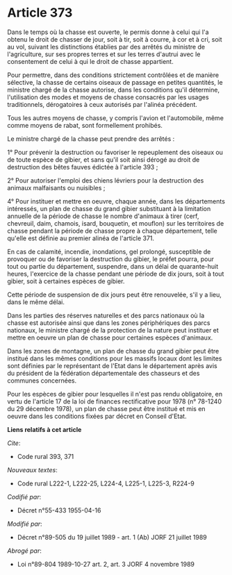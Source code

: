 # Article 373

Dans le temps où la chasse est ouverte, le permis donne à celui qui l'a obtenu le droit de chasser de jour, soit à tir, soit
à courre, à cor et à cri, soit au vol, suivant les distinctions établies par des arrêtés du ministre de l'agriculture, sur
ses propres terres et sur les terres d'autrui avec le consentement de celui à qui le droit de chasse appartient.

Pour permettre, dans des conditions strictement contrôlées et de manière sélective, la chasse de certains oiseaux de passage
en petites quantités, le ministre chargé de la chasse autorise, dans les conditions qu'il détermine, l'utilisation des modes
et moyens de chasse consacrés par les usages traditionnels, dérogatoires à ceux autorisés par l'alinéa précédent.

Tous les autres moyens de chasse, y compris l'avion et l'automobile, même comme moyens de rabat, sont formellement prohibés.

Le ministre chargé de la chasse peut prendre des arrêtés :

1° Pour prévenir la destruction ou favoriser le repeuplement des oiseaux ou de toute espèce de gibier, et sans qu'il soit
ainsi dérogé au droit de destruction des bêtes fauves édictée à l'article 393 ;

2° Pour autoriser l'emploi des chiens lévriers pour la destruction des animaux malfaisants ou nuisibles ;

4° Pour instituer et mettre en oeuvre, chaque année, dans les départements intéressés, un plan de chasse du grand gibier
substituant à la limitation annuelle de la période de chasse le nombre d'animaux à tirer (cerf, chevreuil, daim, chamois,
isard, bouquetin, et mouflon) sur les territoires de chasse pendant la période de chasse propre à chaque département, telle
qu'elle est définie au premier alinéa de l'article 371.

En cas de calamité, incendie, inondations, gel prolongé, susceptible de provoquer ou de favoriser la destruction du gibier,
le préfet pourra, pour tout ou partie du département, suspendre, dans un délai de quarante-huit heures, l'exercice de la
chasse pendant une période de dix jours, soit à tout gibier, soit à certaines espèces de gibier.

Cette période de suspension de dix jours peut être renouvelée, s'il y a lieu, dans le même délai.

Dans les parties des réserves naturelles et des parcs nationaux où la chasse est autorisée ainsi que dans les zones
périphériques des parcs nationaux, le ministre chargé de la protection de la nature peut instituer et mettre en oeuvre un
plan de chasse pour certaines espèces d'animaux.

Dans les zones de montagne, un plan de chasse du grand gibier peut être institué dans les mêmes conditions pour les massifs
locaux dont les limites sont définies par le représentant de l'Etat dans le département après avis du président de la
fédération départementale des chasseurs et des communes concernées.

Pour les espèces de gibier pour lesquelles il n'est pas rendu obligatoire, en vertu de l'article 17 de la loi de finances
rectificative pour 1978 (n° 78-1240 du 29 décembre 1978), un plan de chasse peut être institué et mis en oeuvre dans les
conditions fixées par décret en Conseil d'Etat.

**Liens relatifs à cet article**

_Cite_:

  - Code rural 393, 371

_Nouveaux textes_:

  - Code rural L222-1, L222-25, L224-4, L225-1, L225-3, R224-9

_Codifié par_:

  - Décret n°55-433 1955-04-16

_Modifié par_:

  - Décret n°89-505 du 19 juillet 1989 - art. 1 (Ab) JORF 21 juillet 1989

_Abrogé par_:

  - Loi n°89-804 1989-10-27 art. 2, art. 3 JORF 4 novembre 1989
